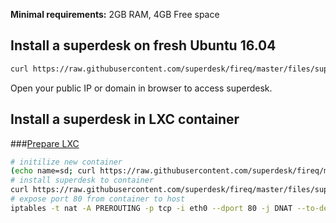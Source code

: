 **Minimal requirements:**
2GB RAM, 4GB Free space

## Install a superdesk on fresh Ubuntu 16.04
```sh
curl https://raw.githubusercontent.com/superdesk/fireq/master/files/superdesk/install | sudo bash
```

Open your public IP or domain in browser to access superdesk.

## Install a superdesk in LXC container

###[Prepare LXC](../../docs/lxc.md)

```sh
# initilize new container
(echo name=sd; curl https://raw.githubusercontent.com/superdesk/fireq/master/files/superdesk/lxc-init) | sudo bash
# install superdesk to container
curl https://raw.githubusercontent.com/superdesk/fireq/master/files/superdesk/install | lxc-attach --clear-env -n sd -- /bin/bash
# expose port 80 from container to host
iptables -t nat -A PREROUTING -p tcp -i eth0 --dport 80 -j DNAT --to-destination $(lxc-info -iH -n sd)
```
